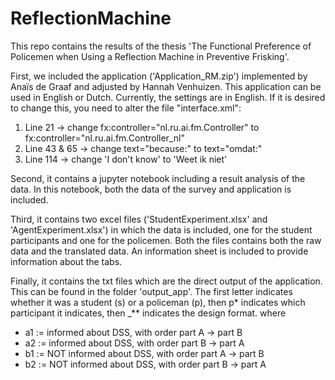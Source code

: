 # ReflectionMachine

This repo contains the results of the thesis 'The Functional Preference of Policemen when Using a Reflection Machine in Preventive Frisking'.

First, we included the application ('Application_RM.zip') implemented by Anaïs de Graaf and adjusted by Hannah Venhuizen.
This application can be used in English or Dutch. Currently, the settings are in English. If it is desired to change this, you need to alter the file "interface.xml":
<ol>
	<li> Line 21 → change fx:controller="nl.ru.ai.fm.Controller" to fx:controller="nl.ru.ai.fm.Controller_nl" </li>
	<li> Line 43 & 65 → change text="because:" to text="omdat:" </li>
	<li> Line 114 → change 'I don't know' to 'Weet ik niet' </li>
</ol>

Second, it contains a jupyter notebook including a result analysis of the data. In this notebook, both the data of the survey and application is included.

Third, it contains two excel files ('StudentExperiment.xlsx' and 'AgentExperiment.xlsx') in which the data is included, one for the student participants and one for the policemen.
Both the files contains both the raw data and the translated data. An information sheet is included to provide information about the tabs.

Finally, it contains the txt files which are the direct output of the application.
This can be found in the folder 'output_app'. The first letter indicates whether it was a student (s) or a policeman (p), then p* indicates which participant it indicates, then _** indicates the design format.
	where 
<ul>
  <li>a1 := informed about DSS, with order part A -> part B</li>
  <li>a2 := informed about DSS, with order part B -> part A</li>
  <li>b1 := NOT informed about DSS, with order part A -> part B</li>
  <li>b2 := NOT informed about DSS, with order part B -> part A</li>
</ul>